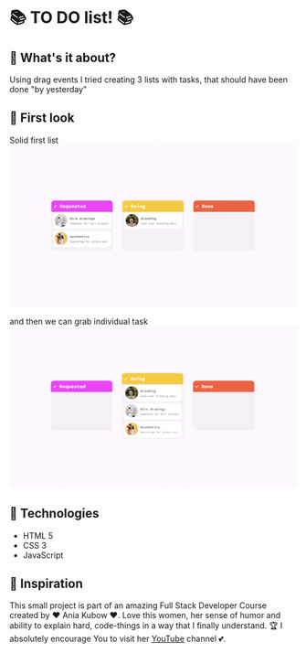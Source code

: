 #  📚 TO DO list! 📚

## 👛 What's it about?

Using drag events I tried creating 3 lists with tasks, that should have been done "by yesterday"

## 👛 First look 

Solid first list
![first page](./img/screen_1.png)

and then we can grab individual task
![second page](./img/screen_2.png)

## 👛 Technologies

+ HTML 5
+ CSS 3
+ JavaScript

## 👛 Inspiration
This small project is part of an amazing Full Stack Developer Course created by  ♥ Ania Kubow ♥. Love this women, her sense of humor and ability to explain hard, code-things in a way that I finally understand. 🏆 I absolutely encourage You to visit her [YouTube](https://www.youtube.com/@AniaKubow) channel 💕.
